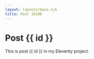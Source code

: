 ```yaml
---
layout: layouts/base.njk
title: Post 10108
---
```


# Post {{ id }}

This is post {{ id }} in my Eleventy project.
